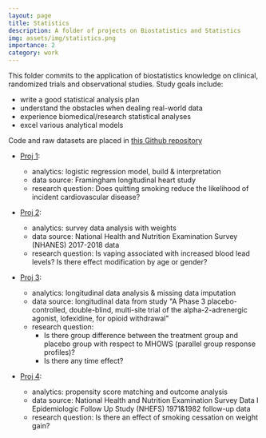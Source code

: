 ```yaml
---
layout: page
title: Statistics
description: A folder of projects on Biostatistics and Statistics
img: assets/img/statistics.png
importance: 2
category: work
---
```


This folder commits to the application of biostatistics knowledge on clinical, randomized trials and observational studies. Study goals include: 
- write a good statistical analysis plan
- understand the obstacles when dealing real-world data
- experience biomedical/research statistical analyses
- excel various analytical models

Code and raw datasets are placed in <a href="https://github.com/TuoooLiu666/Applied-Biostatistics-Projects">this Github repository</a>

- <a href="https://github.com/TuoooLiu666/Applied-Biostatistics-Projects/tree/main/proj1">Proj 1</a>:
  - analytics: logistic regression model, build & interpretation
  - data source: Framingham longitudinal heart study
  - research question: Does quitting smoking reduce the likelihood of incident cardiovascular disease?
  
- <a href="https://github.com/TuoooLiu666/Applied-Biostatistics-Projects/tree/main/proj2">Proj 2</a>:
  - analytics: survey data analysis with weights
  - data source: National Health and Nutrition Examination Survey (NHANES) 2017-2018 data
  - research question: Is vaping associated with increased blood lead levels? Is there effect modification by age or gender?

- <a href="https://github.com/TuoooLiu666/Applied-Biostatistics-Projects/tree/main/proj3">Proj 3</a>:
  - analytics: longitudinal data analysis & missing data imputation
  - data source: longitudinal data from study "A Phase 3 placebo-controlled, double-blind, multi-site trial of the alpha-2-adrenergic agonist, lofexidine, for opioid withdrawal"
  - research question: 
    - Is there group difference between the treatment group and placebo group with respect to MHOWS (parallel group response profiles)?
    - Is there any time effect?
  
- <a href="https://github.com/TuoooLiu666/Applied-Biostatistics-Projects/tree/main/proj4">Proj 4</a>:
  - analytics: propensity score matching and outcome analysis 
  - data source: National Health and Nutrition Examination Survey Data I Epidemiologic Follow Up Study (NHEFS) 1971&1982 follow-up data
  - research question: Is there an effect of smoking cessation on weight gain?



